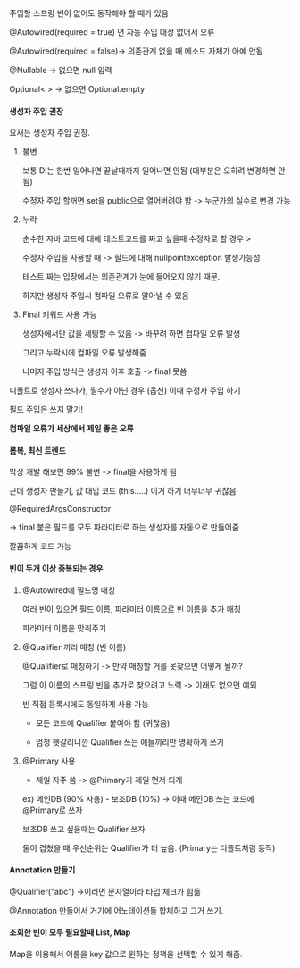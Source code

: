 주입할 스프링 빈이 없어도 동작해야 할 때가 있음 

@Autowired(required = true) 면 자동 주입 대상 없어서 오류



@Autowired(required = false)-> 의존관계 없을 때 메소드 자체가 아예 안됨

@Nullable -> 없으면 null 입력

Optional< > -> 없으면 Optional.empty



#### 생성자 주입 권장

요새는 생성자 주입 권장.



1. 불변

   보통 DI는 한번 일어나면 끝날때까지 일어나면 안됨 (대부분은 오히려 변경하면 안됨)

   수정자 주입 할꺼면 set을 public으로 열어버려야 함 -> 누군가의 실수로 변경 가능

   

2. 누락

   순수한 자바 코드에 대해 테스트코드를 짜고 싶을때 수정자로 할 경우 > 

   수정자 주입을 사용할 때 -> 필드에 대해 nullpointexception 발생가능성

   테스트 짜는 입장에서는 의존관계가 눈에 들어오지 않기 때문.

   하지만 생성자 주입시 컴파일 오류로 알아낼 수 있음

   

3. Final 키워드 사용 가능

   생성자에서만 값을 세팅할 수 있음 -> 바꾸려 하면 컴파일 오류 발생

   그리고 누락시에 컴파일 오류 발생해줌

   나머지 주입 방식은 생성자 이후 호출 -> final 못씀



디폴트로 생성자 쓰다가, 필수가 아닌 경우 (옵션) 이때 수정자 주입 하기

필드 주입은 쓰지 말기!



**컴파일 오류가 세상에서 제일 좋은 오류**



#### 롬복, 최신 트렌드

막상 개발 해보면 99% 불변 -> final을 사용하게 됨

근데 생성자 만들기, 값 대입 코드 (this.....) 이거 하기 너무너무 귀찮음



@RequiredArgsConstructor

-> final 붙은 필드를 모두 파라미터로 하는 생성자를 자동으로 만들어줌

깔끔하게 코드 가능



#### 빈이 두개 이상 중복되는 경우



1. @Autowired에 필드명 매칭

   여러 빈이 있으면 필드 이름, 파라미터 이름으로 빈 이름을 추가 매칭

   파라미터 이름을 맞춰주기

   

2. @Qualifier 끼리 매칭 (빈 이름)

   @Qualifier로 매칭하기 -> 만약 매칭할 거를 못찾으면 어떻게 될까?

   그럼 이 이름의 스프링 빈을 추가로 찾으려고 노력 -> 이래도 없으면 예외

   빈 직접 등록시에도 동일하게 사용 가능

   * 모든 코드에 Qualifier 붙여야 함 (귀찮음)

   * 엄청 헷갈리니깐 Qualifier 쓰는 애들끼리만 명확하게 쓰기

   

3. @Primary 사용

   * 제일 자주 씀 -> @Primary가 제일 먼저 되게

   ex) 메인DB (90% 사용) - 보조DB (10%) -> 이때 메인DB 쓰는 코드에 @Primary로 쓰자

   보조DB 쓰고 싶을때는 Qualifier 쓰자

   둘이 겹쳤을 때 우선순위는 Qualifier가 더 높음. (Primary는 디폴트처럼 동작)



#### Annotation 만들기

@Qualifier("abc") ->이러면 문자열이라 타입 체크가 힘듦

@Annotation 만들어서 거기에 어노테이션들 합체하고 그거 쓰기.



#### 조회한 빈이 모두 필요할때 List, Map

Map을 이용해서 이름을 key 값으로 원하는 정책을 선택할 수 있게 해줌.
